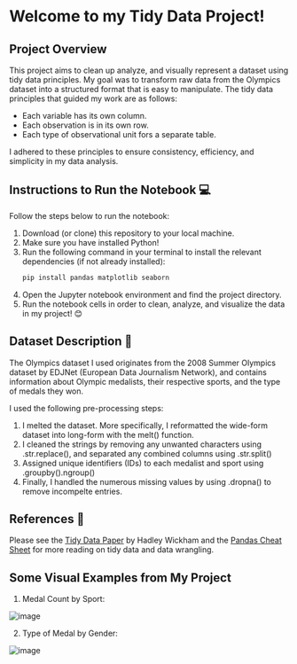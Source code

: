 # Welcome to my Tidy Data Project!

## Project Overview
This project aims to clean up analyze, and visually represent a dataset using tidy data principles. My goal was to transform raw data from the Olympics dataset into a structured format that is easy to manipulate. The tidy data principles that guided my work are as follows:
- Each variable has its own column.
- Each observation is in its own row.
- Each type of observational unit fors a separate table.

I adhered to these principles to ensure consistency, efficiency, and simplicity in my data analysis. 

## Instructions to Run the Notebook 💻
Follow the steps below to run the notebook:
1. Download (or clone) this repository to your local machine.
2. Make sure you have installed Python!
3. Run the following command in your terminal to install the relevant dependencies (if not already installed):
    ```sh
   pip install pandas matplotlib seaborn
5. Open the Jupyter notebook environment and find the project directory.
6. Run the notebook cells in order to clean, analyze, and visualize the data in my project! 😊

## Dataset Description 🏅
The Olympics dataset I used originates from the 2008 Summer Olympics dataset by EDJNet (European Data Journalism Network), and contains information about Olympic medalists, their respective sports, and the type of medals they won. 

I used the following pre-processing steps:
1. I melted the dataset. More specifically, I reformatted the wide-form dataset into long-form with the melt() function.
2. I cleaned the strings by removing any unwanted characters using .str.replace(), and separated any combined columns using .str.split()
3. Assigned unique identifiers (IDs) to each medalist and sport using .groupby().ngroup()
4. Finally, I handled the numerous missing values by using .dropna() to remove incompelte entries.

## References 📖
Please see the [Tidy Data Paper](https://vita.had.co.nz/papers/tidy-data.pdf)  by Hadley Wickham and the [Pandas Cheat Sheet](https://pandas.pydata.org/Pandas_Cheat_Sheet.pdf)  for more reading on tidy data and data wrangling. 

## Some Visual Examples from My Project
1. Medal Count by Sport:
   
![image](https://github.com/user-attachments/assets/0f579052-09de-4007-a9a5-ff1e1d31492f)

2. Type of Medal by Gender:
   
![image](https://github.com/user-attachments/assets/bf2ec66b-3305-41f7-b364-96d829a6d2e2)



